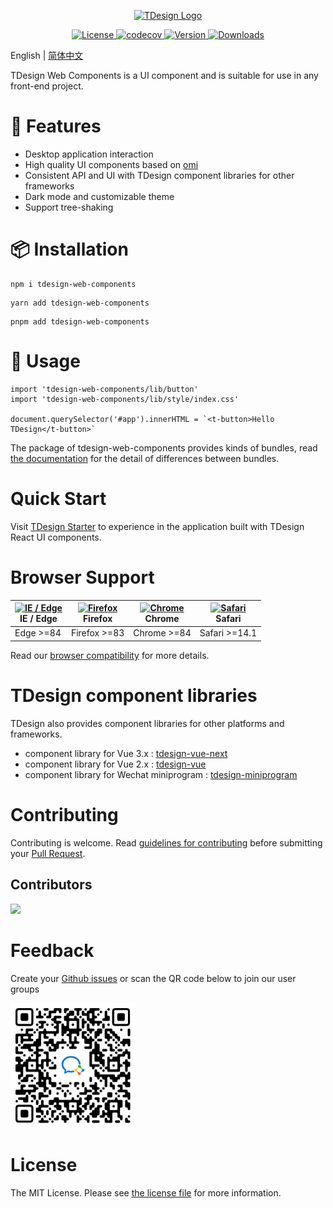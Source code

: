<p align="center">
  <a href="https://tdesign.tencent.com/" target="_blank">
    <img alt="TDesign Logo" width="200" src="https://tdesign.gtimg.com/site/TDesign.png" />
  </a>
</p>

<p align="center">
   <a href="https://www.npmjs.com/package/tdesign-web-components">
    <img src="https://img.shields.io/npm/l/tdesign-web-components.svg?sanitize=true" alt="License" />
  </a>
  <a href="https://app.codecov.io/gh/Tencent/tdesign-web-components">
    <img src="https://img.shields.io/codecov/c/github/Tencent/tdesign-web-components/develop.svg?style=flat-square" alt="codecov">
  </a>
  <a href="https://www.npmjs.com/package/tdesign-web-components">
    <img src="https://img.shields.io/npm/v/tdesign-web-components.svg?sanitize=true" alt="Version">
  </a>
  <a href="https://www.npmjs.com/package/tdesign-web-components">
    <img src="https://img.shields.io/npm/dm/tdesign-web-components.svg?sanitize=true" alt="Downloads" />
  </a>
</p>

English | [简体中文](./README-zh_CN.md)

TDesign Web Components is a UI component and is suitable for use in any front-end project.

# 🎉 Features

- Desktop application interaction
- High quality UI components based on [omi](https://github.com/Tencent/omi)
- Consistent API and UI with TDesign component libraries for other frameworks
- Dark mode and customizable theme
- Support tree-shaking

# 📦 Installation

```shell
npm i tdesign-web-components
```

```shell
yarn add tdesign-web-components
```

```shell
pnpm add tdesign-web-components
```

# 🔨 Usage

```tsx
import 'tdesign-web-components/lib/button'
import 'tdesign-web-components/lib/style/index.css'

document.querySelector('#app').innerHTML = `<t-button>Hello TDesign</t-button>`
```

The package of tdesign-web-components provides kinds of bundles, read [the documentation](https://github.com/Tencent/tdesign/blob/main/docs/develop-install.md) for the detail of differences between bundles.

# Quick Start

Visit [TDesign Starter](https://tdesign.tencent.com/starter/react/) to experience in the application built with TDesign React UI components.

# Browser Support

| [<img src="https://raw.githubusercontent.com/alrra/browser-logos/master/src/edge/edge_48x48.png" alt="IE / Edge" width="24px" height="24px" />](http://godban.github.io/browsers-support-badges/)<br/> IE / Edge | [<img src="https://raw.githubusercontent.com/alrra/browser-logos/master/src/firefox/firefox_48x48.png" alt="Firefox" width="24px" height="24px" />](http://godban.github.io/browsers-support-badges/)<br/>Firefox | [<img src="https://raw.githubusercontent.com/alrra/browser-logos/master/src/chrome/chrome_48x48.png" alt="Chrome" width="24px" height="24px" />](http://godban.github.io/browsers-support-badges/)<br/>Chrome | [<img src="https://raw.githubusercontent.com/alrra/browser-logos/master/src/safari/safari_48x48.png" alt="Safari" width="24px" height="24px" />](http://godban.github.io/browsers-support-badges/)<br/>Safari |
| ---------------------------------------------------------------------------------------------------------------------------------------------------------------------------------------------------------------- | ----------------------------------------------------------------------------------------------------------------------------------------------------------------------------------------------------------------- | ------------------------------------------------------------------------------------------------------------------------------------------------------------------------------------------------------------- | ------------------------------------------------------------------------------------------------------------------------------------------------------------------------------------------------------------- |
| Edge >=84                                                                                                                                                                                                        | Firefox >=83                                                                                                                                                                                                      | Chrome >=84                                                                                                                                                                                                   | Safari >=14.1                                                                                                                                                                                                 |

Read our [browser compatibility](https://github.com/Tencent/tdesign/wiki/Browser-Compatibility) for more details.

# TDesign component libraries

TDesign also provides component libraries for other platforms and frameworks.

- component library for Vue 3.x : [tdesign-vue-next](https://github.com/Tencent/tdesign-vue-next)
- component library for Vue 2.x : [tdesign-vue](https://github.com/Tencent/tdesign-vue)
- component library for Wechat miniprogram : [tdesign-miniprogram](https://github.com/Tencent/tdesign-miniprogram)

# Contributing

Contributing is welcome. Read [guidelines for contributing](https://github.com/TDesignOteam/tdesign-web-components/blob/main/DEVELOP_GUIDE.md) before submitting your [Pull Request](https://github.com/TDesignOteam/tdesign-web-components/pulls).

## Contributors

<a href="https://github.com/TDesignOteam/tdesign-web-components/graphs/contributors">
  <img src="https://contrib.rocks/image?repo=TDesignOteam/tdesign-web-components" />
</a>

# Feedback

Create your [Github issues](https://github.com/TDesignOteam/tdesign-web-components/issues) or scan the QR code below to join our user groups

<img src="https://raw.githubusercontent.com/Tencent/tdesign/main/packages/components/src/images/groups/react-group.png" width="200" />

# License

The MIT License. Please see [the license file](./LICENSE) for more information.

